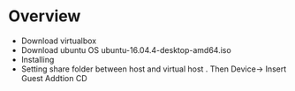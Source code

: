 # Overview
* Download virtualbox
* Download ubuntu OS 
ubuntu-16.04.4-desktop-amd64.iso
* Installing 
* Setting share folder between host and virtual host .
Then Device-> Insert Guest Addtion CD
